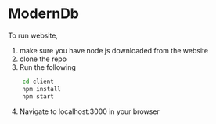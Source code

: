 # ModernDb

To run website, 
1. make sure you have node js downloaded from the website
2. clone the repo
3. Run the following
```bash
    cd client
    npm install
    npm start
```
4. Navigate to localhost:3000 in your browser
